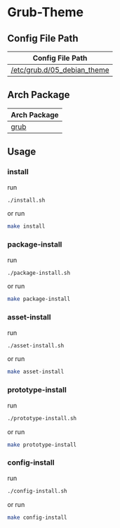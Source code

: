 

# Grub-Theme


## Config File Path

| Config File Path |
| --- |
| [/etc/grub.d/05_debian_theme](./asset/overlay/etc/grub.d/05_debian_theme) |





## Arch Package

| Arch Package |
| --- |
| [grub](https://archlinux.org/packages/core/x86_64/grub/) |




## Usage


### install

run

``` sh
./install.sh
```

or run

``` sh
make install
```


### package-install

run

``` sh
./package-install.sh
```

or run

``` sh
make package-install
```


### asset-install

run

``` sh
./asset-install.sh
```

or run

``` sh
make asset-install
```


### prototype-install

run

``` sh
./prototype-install.sh
```

or run

``` sh
make prototype-install
```


### config-install

run

``` sh
./config-install.sh
```

or run

``` sh
make config-install
```
